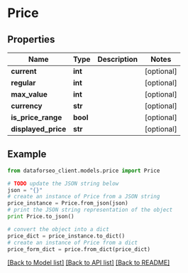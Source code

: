 # Price


## Properties

Name | Type | Description | Notes
------------ | ------------- | ------------- | -------------
**current** | **int** |  | [optional] 
**regular** | **int** |  | [optional] 
**max_value** | **int** |  | [optional] 
**currency** | **str** |  | [optional] 
**is_price_range** | **bool** |  | [optional] 
**displayed_price** | **str** |  | [optional] 

## Example

```python
from dataforseo_client.models.price import Price

# TODO update the JSON string below
json = "{}"
# create an instance of Price from a JSON string
price_instance = Price.from_json(json)
# print the JSON string representation of the object
print Price.to_json()

# convert the object into a dict
price_dict = price_instance.to_dict()
# create an instance of Price from a dict
price_form_dict = price.from_dict(price_dict)
```
[[Back to Model list]](../README.md#documentation-for-models) [[Back to API list]](../README.md#documentation-for-api-endpoints) [[Back to README]](../README.md)


